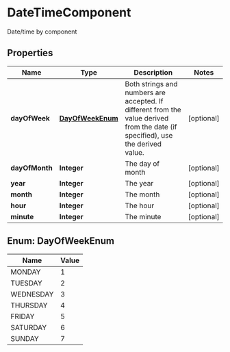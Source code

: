 

# DateTimeComponent

Date/time by component

## Properties

| Name | Type | Description | Notes |
|------------ | ------------- | ------------- | -------------|
|**dayOfWeek** | [**DayOfWeekEnum**](#DayOfWeekEnum) | Both strings and numbers are accepted. If different from the value derived from the date (if specified), use the derived value. |  [optional] |
|**dayOfMonth** | **Integer** | The day of month |  [optional] |
|**year** | **Integer** | The year |  [optional] |
|**month** | **Integer** | The month |  [optional] |
|**hour** | **Integer** | The hour |  [optional] |
|**minute** | **Integer** | The minute |  [optional] |



## Enum: DayOfWeekEnum

| Name | Value |
|---- | -----|
| MONDAY | 1 |
| TUESDAY | 2 |
| WEDNESDAY | 3 |
| THURSDAY | 4 |
| FRIDAY | 5 |
| SATURDAY | 6 |
| SUNDAY | 7 |



